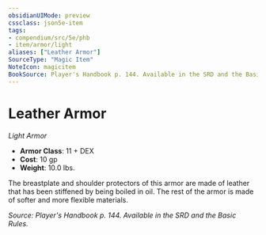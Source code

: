 ```yaml
---
obsidianUIMode: preview
cssclass: json5e-item
tags:
- compendium/src/5e/phb
- item/armor/light
aliases: ["Leather Armor"]
SourceType: "Magic Item"
NoteIcon: magicitem
BookSource: Player's Handbook p. 144. Available in the SRD and the Basic Rules.
---
```

# Leather Armor
*Light Armor*  

- **Armor Class**: 11 + DEX
- **Cost**: 10 gp
- **Weight**: 10.0 lbs.

The breastplate and shoulder protectors of this armor are made of leather that has been stiffened by being boiled in oil. The rest of the armor is made of softer and more flexible materials.

*Source: Player's Handbook p. 144. Available in the SRD and the Basic Rules.*